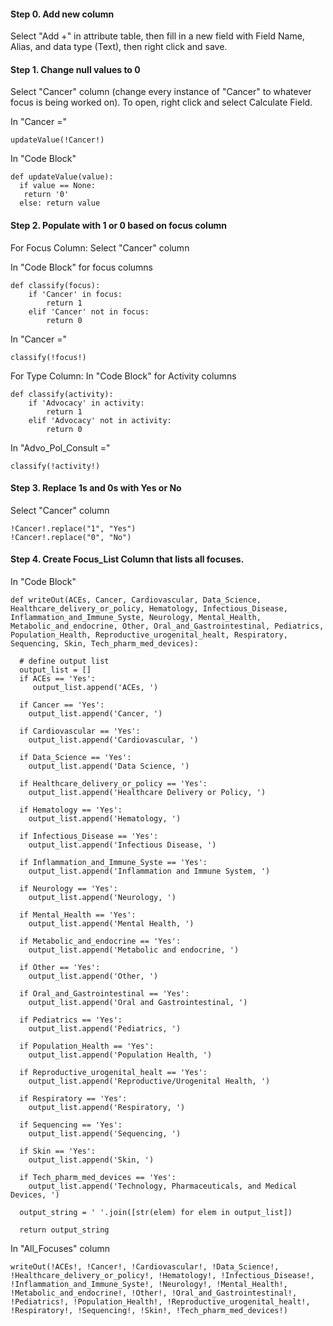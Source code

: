 #### Step 0. Add new column
Select "Add +" in attribute table, then fill in a new field with Field Name, Alias, and data type (Text), then right click and save.

#### Step 1. Change null values to 0
Select "Cancer" column (change every  instance of "Cancer" to whatever focus is being worked on). To open, right click and select Calculate Field.

In "Cancer ="
```
updateValue(!Cancer!)
```

In "Code Block"
```
def updateValue(value):
  if value == None:
   return '0'
  else: return value
```
#### Step 2. Populate with 1 or 0 based on focus column

For Focus Column:
Select "Cancer" column

In "Code Block" for focus columns
```
def classify(focus):
    if 'Cancer' in focus:
        return 1
    elif 'Cancer' not in focus:
        return 0
```

In "Cancer ="
```
classify(!focus!)
```

For Type Column:
In "Code Block" for Activity columns
```
def classify(activity):
    if 'Advocacy' in activity:
        return 1
    elif 'Advocacy' not in activity:
        return 0
```

In "Advo_Pol_Consult ="
```
classify(!activity!)
```

#### Step 3. Replace 1s and 0s with Yes or No
Select "Cancer" column
```
!Cancer!.replace("1", "Yes")
!Cancer!.replace("0", "No")
```

#### Step 4. Create Focus_List Column that lists all focuses.
In "Code Block"

```
def writeOut(ACEs, Cancer, Cardiovascular, Data_Science, Healthcare_delivery_or_policy, Hematology, Infectious_Disease, Inflammation_and_Immune_Syste, Neurology, Mental_Health, Metabolic_and_endocrine, Other, Oral_and_Gastrointestinal, Pediatrics, Population_Health, Reproductive_urogenital_healt, Respiratory, Sequencing, Skin, Tech_pharm_med_devices):
  
  # define output list  
  output_list = []
  if ACEs == 'Yes':
     output_list.append('ACEs, ')
      
  if Cancer == 'Yes':
    output_list.append('Cancer, ')
    
  if Cardiovascular == 'Yes':
    output_list.append('Cardiovascular, ')
    
  if Data_Science == 'Yes':
    output_list.append('Data Science, ')
    
  if Healthcare_delivery_or_policy == 'Yes':
    output_list.append('Healthcare Delivery or Policy, ')
    
  if Hematology == 'Yes':
    output_list.append('Hematology, ')
    
  if Infectious_Disease == 'Yes':
    output_list.append('Infectious Disease, ')
   
  if Inflammation_and_Immune_Syste == 'Yes':
    output_list.append('Inflammation and Immune System, ')
    
  if Neurology == 'Yes':
    output_list.append('Neurology, ')
    
  if Mental_Health == 'Yes':
    output_list.append('Mental Health, ')
    
  if Metabolic_and_endocrine == 'Yes':
    output_list.append('Metabolic and endocrine, ')
    
  if Other == 'Yes':
    output_list.append('Other, ')
    
  if Oral_and_Gastrointestinal == 'Yes':
    output_list.append('Oral and Gastrointestinal, ')
    
  if Pediatrics == 'Yes':
    output_list.append('Pediatrics, ')
    
  if Population_Health == 'Yes':
    output_list.append('Population Health, ')
    
  if Reproductive_urogenital_healt == 'Yes':
    output_list.append('Reproductive/Urogenital Health, ')
    
  if Respiratory == 'Yes':
    output_list.append('Respiratory, ')
    
  if Sequencing == 'Yes':
    output_list.append('Sequencing, ')
    
  if Skin == 'Yes':
    output_list.append('Skin, ')
    
  if Tech_pharm_med_devices == 'Yes':
    output_list.append('Technology, Pharmaceuticals, and Medical Devices, ')
    
  output_string = ' '.join([str(elem) for elem in output_list])
 
  return output_string
```

In "All_Focuses" column

```
writeOut(!ACEs!, !Cancer!, !Cardiovascular!, !Data_Science!, !Healthcare_delivery_or_policy!, !Hematology!, !Infectious_Disease!, !Inflammation_and_Immune_Syste!, !Neurology!, !Mental_Health!, !Metabolic_and_endocrine!, !Other!, !Oral_and_Gastrointestinal!, !Pediatrics!, !Population_Health!, !Reproductive_urogenital_healt!, !Respiratory!, !Sequencing!, !Skin!, !Tech_pharm_med_devices!)
```

